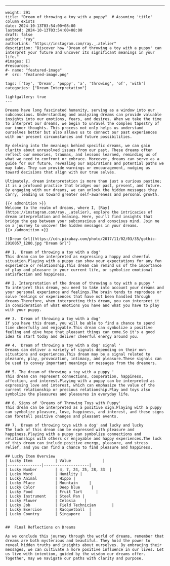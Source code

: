 ---
    weight: 291
    title: "Dream of throwing a toy with a puppy"  # Assuming 'title' column exists
    date: 2024-10-13T03:54:00+08:00
    lastmod: 2024-10-13T03:54:00+08:00
    draft: false
    author: "ray"
    authorLink: "https://instagram.com/ray._.atelier"
    description: "Discover how 'Dream of throwing a toy with a puppy' can interpret your future and uncover its significant meanings in your life."
    #images: []
    #resources:
    #- name: "featured-image"
    #  src: "featured-image.png"
    
    tags: ['toy', 'Dream', 'puppy', 'a', 'throwing', 'of', 'with']
    categories: ["Dream Interpretation"]
    
    lightgallery: true
    ---
    
    Dreams have long fascinated humanity, serving as a window into our subconscious. Understanding and analyzing dreams can provide valuable insights into our emotions, fears, and desires. When we take the time to interpret our dreams, we begin to unravel the complex tapestry of our inner thoughts. This process not only helps us understand ourselves better but also allows us to connect our past experiences with our present circumstances and future possibilities.
    
    By delving into the meanings behind specific dreams, we can gain clarity about unresolved issues from our past. These dreams often reflect our memories, traumas, and lessons learned, reminding us of what we need to confront or embrace. Moreover, dreams can serve as a guide for our future, revealing our aspirations and potential paths we may take. They can provide warnings or encouragement, nudging us toward decisions that align with our true selves.
    
    Ultimately, dream interpretation is more than just a curious pastime; it is a profound practice that bridges our past, present, and future. By engaging with our dreams, we can unlock the hidden messages they carry, leading us toward greater self-awareness and personal growth.
    
    {{< admonition >}}
    Welcome to the realm of dreams, where I, [Ray](https://instagram.com/ray._.atelier), explore the intricacies of dream interpretation and meaning. Here, you’ll find insights that bridge the gap between your subconscious and conscious mind. Join me on a journey to uncover the hidden messages in your dreams.
    {{< /admonition >}}
    
    ![Dream Grl](https://cdn.pixabay.com/photo/2017/11/02/03/35/gothic-2910057_1280.jpg "Dream Grl")
    
    ## 1. 'Dream of throwing a toy with a dog'
    This dream can be interpreted as expressing a happy and cheerful situation.Playing with a puppy can show your expectations for any fun experience or relationship.This dream can remind us of the importance of play and pleasure in your current life, or symbolize emotional satisfaction and happiness.
    
    ## 2. Interpretation of the dream of throwing a toy with a puppy '
    To interpret this dream, you need to take into account your dreams and your personal experience and feelings.The brain tends to reproduce or solve feelings or experiences that have not been handled through dreams.Therefore, when interpreting this dream, you can interpret it in consideration of what emotions you have and what you have to play with your puppy.
    
    ## 3. 'Dream of throwing a toy with a dog'
    If you have this dream, you will be able to find a chance to spend time cheerfully and enjoyable.This dream can symbolize a positive feeling and give hope that pleasant things can come.So it's a good idea to start today and deliver cheerful energy around you.
    
    ## 4. 'Dream of throwing a toy with a dog' signal '
    Dreams can deliver a variety of signals depending on their own situations and experiences.This dream may be a signal related to pleasure, play, provocation, intimacy, and pleasure.These signals can be used to convey important meanings or messages from the dreamers.
    
    ## 5. The dream of throwing a toy with a puppy '
    This dream can represent connections, cooperation, happiness, affection, and interest.Playing with a puppy can be interpreted as expressing love and interest, which can emphasize the value of the current relationship or precious relationship.Play and toys also symbolize the pleasures and pleasures in everyday life.
    
    ## 6. Signs of 'Dreams of Throwing Toys with Puppy'
    This dream can be interpreted as a positive sign.Playing with a puppy can symbolize pleasure, love, happiness, and interest, and these signs can foretell positive changes and pleasant events.
    
    ## 7. 'Dream of throwing toys with a dog' and lucky and lucky
    The luck of this dream can be expressed with pleasure and happiness.Playing with a puppy can symbolize connections and relationships with others or enjoyable and happy experiences.The luck of this dream can include positive energy, pleasure, and stress relief, and you can find a chance to find pleasure and happiness.
    
    ## Lucky Item Overview
    | Lucky Item          | Value              |
    |---------------|--------------------|
    | Lucky Number        | 4, 7, 24, 25, 28, 33  |
    | Lucky Word          | Humility |
    | Lucky Animal        | Hippo |
    | Lucky Place         | Mountain     |
    | Lucky Color         | Deep blue     |
    | Lucky Food          | Fruit Tart      |
    | Lucky Instrument    | Steel Pan |
    | Lucky Flower        | Celosia    |
    | Lucky Job           | Field Technician       |
    | Lucky Exercise      | Racquetball  |
    | Lucky Country       | Singapore    |
    
    
    ##  Final Reflections on Dreams
    
    As we conclude this journey through the world of dreams, remember that dreams are both mysterious and beautiful. They hold the power to reveal hidden truths and insights about ourselves. By embracing their messages, we can cultivate a more positive influence in our lives. Let us live with intention, guided by the wisdom our dreams offer. Together, may we navigate our paths with clarity and purpose.
    